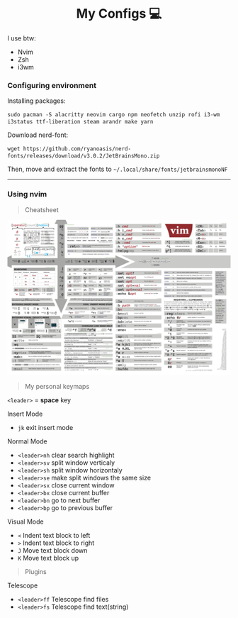 <h1 align="center"> My Configs 💻 </h1>

I use btw:

* Nvim
* Zsh
* i3wm


### Configuring environment

Installing packages:
```
sudo pacman -S alacritty neovim cargo npm neofetch unzip rofi i3-wm i3status ttf-liberation steam arandr make yarn
```
Download nerd-font:
```
wget https://github.com/ryanoasis/nerd-fonts/releases/download/v3.0.2/JetBrainsMono.zip
```
Then, move and extract the fonts to `~/.local/share/fonts/jetbrainsmonoNF`

---

### Using nvim

>Cheatsheet

![vim cheatcheet](vimCheatsheet.png)

>My personal keymaps

`<leader>` = **space** key

Insert Mode

* `jk` exit insert mode

Normal Mode

* `<leader>nh` clear search highlight
* `<leader>sv` split window verticaly
* `<leader>sh` split window horizontaly
* `<leader>se` make split windows the same size
* `<leader>sx` close current window
* `<leader>bx` close current buffer
* `<leader>bn` go to next buffer
* `<leader>bp` go to previous buffer

Visual Mode

* `<` Indent text block to left
* `>` Indent text block to right
* `J` Move text block down
* `K` Move text block up

>Plugins

Telescope

* `<leader>ff` Telescope find files
* `<leader>fs` Telescope find text(string)
